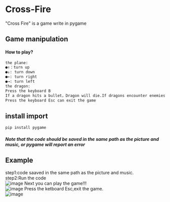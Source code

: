 # Cross-Fire
"Cross Fire" is a game write in pygame  
## Game manipulation  
#### How to play?  
```Python
the plane:  
●↑：turn up  
●↓: turn down  
●←: turn right  
●→: turn left  
the dragon:  
Press the keyboard B  
If a dragon hits a bullet，Dragon will die.If dragons encounter enemies，The enemy will die. 
Press the keyboard Esc can exit the game  
```
## install import  
```Python
pip install pygame
```
##### Note that the code should be saved in the same path as the picture and music, or pygame will report an error  
## Example  
step1:code saaved in the same path as the picture and music.  
step2:Run the code  
![image](https://github.com/stepfencurryxiao/Cross-Fire/blob/master/.github/run01.png)
Next you can play the game!!!  
![image](https://github.com/stepfencurryxiao/Cross-Fire/blob/master/.github/rum02.png)
Press the ketboard Esc,exit the game.  
![image](https://github.com/stepfencurryxiao/Cross-Fire/blob/master/.github/run03.png)


  
    




